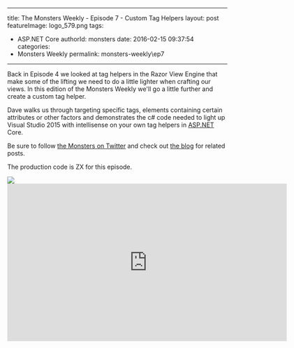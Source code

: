 
---
title: The Monsters Weekly - Episode 7 -  Custom Tag Helpers
layout: post
featureImage: logo_579.png
tags: 
  - ASP.NET Core
authorId: monsters
date: 2016-02-15 09:37:54
categories:
  - Monsters Weekly
permalink: monsters-weekly\ep7
---

<p>Back in Episode 4 we looked at tag helpers in the Razor View Engine that make some of the lifting we need to do a little lighter when crafting our views. In this edition of the Monsters Weekly we'll go a little further and create a custom tag helper.&nbsp;</p><p>Dave walks us through targeting specific tags, elements containing certain attributes or other factors and demonstrates the c# code needed to light up Visual Studio 2015 with intellisense on your own tag helpers in <a href="http://ASP.NET">ASP.NET</a> Core.</p><p>Be sure to follow <a href="https://twitter.com/AspNetMonsters">the Monsters on Twitter</a> and check out <a href="http://aspnetmonsters.com">the blog</a> for related posts.</p><p>The production code is ZX for this episode.</p> <img src="http://m.webtrends.com/dcs1wotjh10000w0irc493s0e_6x1g/njs.gif?dcssip=channel9.msdn.com&dcsuri=https://s.ch9.ms/Series/aspnetmonsters/feed&WT.dl=0&WT.entryid=Entry:RSSView:d9f29ec2c7d74f75a420a5ae00485f3c">

<!--more-->
<iframe src='https://channel9.msdn.com/Series/aspnetmonsters/Episode-7-Custom-Tag-Helpers/player' width='640' height='360' allowFullScreen frameBorder='0'></iframe>
